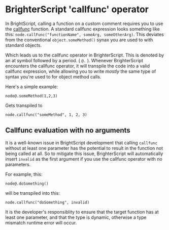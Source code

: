 # BrighterScript 'callfunc' operator

In BrightScript, calling a function on a custom comment requires you to use the [callfunc](https://developer.roku.com/docs/developer-program/core-concepts/handling-application-events.md) function. A standard callfunc expression looks something like this: `node.callFunc("functionName", someArg, someOtherArg)`. This deviates from the conventional `object.someMethod()` synax you are used to with standard objects.

Which leads us to the callfunc operator in BrighterScript. This is denoted by an at symbol followed by a period. ( `@.` ). Whenever BrighterScript encounters the callfunc operator, it will transpile the code into a valid callfunc expression, while allowing you to write _mostly_ the same type of syntax you're used to for object method calls.

Here's a simple example:

```BrighterScript
node@.someMethod(1,2,3)
```

Gets transpiled to
```BrightScript
node.callfunc("someMethod", 1, 2, 3)
```

## Callfunc evaluation with no arguments
It is a well-known issue in BrightScript development that calling `callfunc` without at least one parameter has the potential to result in the function not being called at all. So to mitigate this issue, BrighterScript will automatically insert `invalid` as the first argument if you use the callfunc operator with no parameters.

For example, this:

```BrighterScript
node@.doSomething()
```

will be transpiled into this:
```brightscript
node.callfunc("doSomething", invalid)
```

It is the developer's responsiblity to ensure that the target function has at least one parameter, and that the type is dynamic, otherwise a type mismatch runtime error will occur.
